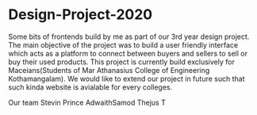 # Design-Project-2020

Some bits of frontends build by me as part of our 3rd year design project.
The main objective of the project was to build a user friendly interface which acts as a platform to connect between buyers and sellers to sell or buy their used products.
This project is currently build exclusively for Maceians(Students of Mar Athanasius College of Engineering Kothamangalam).
We would like to extend our project in future such that such kinda website is avialable for every colleges.

Our team
Stevin Prince
AdwaithSamod
Thejus T

